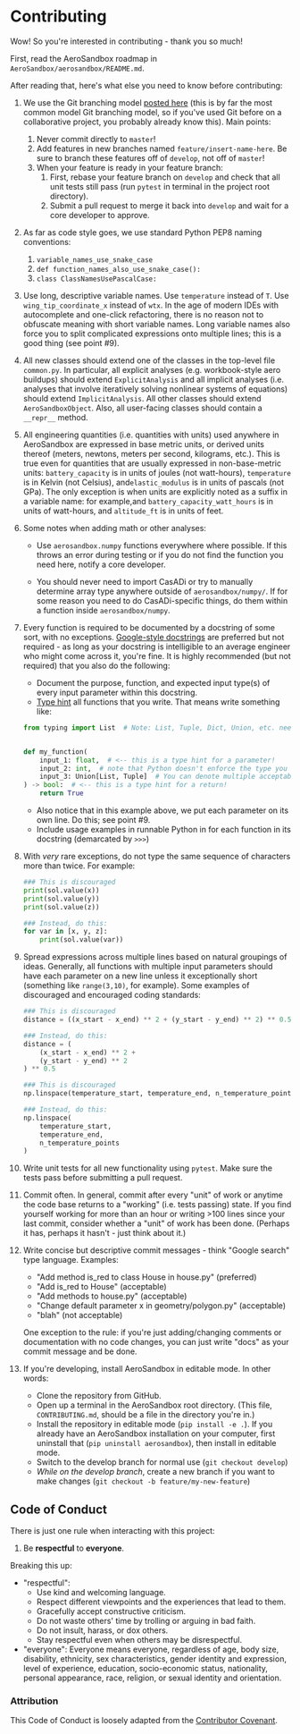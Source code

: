 # Contributing

Wow! So you're interested in contributing - thank you so much! 

First, read the AeroSandbox roadmap in `AeroSandbox/aerosandbox/README.md`.

After reading that, here's what else you need to know before contributing:

1. We use the Git branching model [posted here](https://nvie.com/posts/a-successful-git-branching-model/) (this is by far the most common model Git branching model, so if you've used Git before on a collaborative project, you probably already know this). Main points:

      1. Never commit directly to `master`!
      2. Add features in new branches named `feature/insert-name-here`. Be sure to branch these features off of `develop`, not off of `master`!
      3. When your feature is ready in your feature branch:
          1. First, rebase your feature branch on `develop` and check that all unit tests still pass (run `pytest` in terminal in the project root directory).
          2. Submit a pull request to merge it back into `develop` and wait for a core developer to approve.

2. As far as code style goes, we use standard Python PEP8 naming conventions:

      1. `variable_names_use_snake_case`
      2. `def function_names_also_use_snake_case():`
      3. `class ClassNamesUsePascalCase:`

3. Use long, descriptive variable names. Use `temperature` instead of `T`. Use `wing_tip_coordinate_x` instead of `wtx`. In the age of modern IDEs with autocomplete and one-click refactoring, there is no reason not to obfuscate meaning with short variable names. Long variable names also force you to split complicated expressions onto multiple lines; this is a good thing (see point #9).

4. All new classes should extend one of the classes in the top-level file `common.py`. In particular, all explicit analyses (e.g. workbook-style aero buildups) should extend `ExplicitAnalysis` and all implicit analyses (i.e. analyses that involve iteratively solving nonlinear systems of equations) should extend `ImplicitAnalysis`. All other classes should extend `AeroSandboxObject`. Also, all user-facing classes should contain a `__repr__` method.

5. All engineering quantities (i.e. quantities with units) used anywhere in AeroSandbox are expressed in base metric units, or derived units thereof (meters, newtons, meters per second, kilograms, etc.). This is true even for quantities that are usually expressed in non-base-metric units: `battery_capacity` is in units of joules (not watt-hours), `temperature` is in Kelvin (not Celsius), and`elastic_modulus` is in units of pascals (not GPa). The only exception is when units are explicitly noted as a suffix in a variable name: for example,and `battery_capacity_watt_hours` is in units of watt-hours, and `altitude_ft` is in units of feet.

6. Some notes when adding math or other analyses:
   
    * Use `aerosandbox.numpy` functions everywhere where possible. If this throws an error during testing or if you do not find the function you need here, notify a core developer.

    * You should never need to import CasADi or try to manually determine array type anywhere outside of `aerosandbox/numpy/`. If for some reason you need to do CasADi-specific things, do them within a function inside `aerosandbox/numpy`.

7. Every function is required to be documented by a docstring of some sort, with no exceptions. [Google-style docstrings](https://sphinxcontrib-napoleon.readthedocs.io/en/latest/example_google.html) are preferred but not required - as long as your docstring is intelligible to an average engineer who might come across it, you're fine. It is highly recommended (but not required) that you also do the following:
   
    * Document the purpose, function, and expected input type(s) of every input parameter within this docstring. 
    * [Type hint](https://realpython.com/lessons/type-hinting/) all functions that you write. That means write something like:
    ```python
    from typing import List  # Note: List, Tuple, Dict, Union, etc. need to be imported from the built-in "typing"
    
   
    def my_function(
        input_1: float,  # <-- this is a type hint for a parameter!
        input_2: int,  # note that Python doesn't enforce the type you specify, they're just "hints" for the user
        input_3: Union[List, Tuple]  # You can denote multiple acceptable inputs with "Union", imported from "typing"
    ) -> bool:  # <-- this is a type hint for a return!
        return True
    ```
    * Also notice that in this example above, we put each parameter on its own line. Do this; see point #9.
    * Include usage examples in runnable Python in for each function in its docstring (demarcated by `>>>`) 
    
8. With *very* rare exceptions, do not type the same sequence of characters more than twice. For example:

    ``` python
    ### This is discouraged
    print(sol.value(x))
    print(sol.value(y))
    print(sol.value(z))
    
    ### Instead, do this:
    for var in [x, y, z]:
    	print(sol.value(var))
    ```

9. Spread expressions across multiple lines based on natural groupings of ideas. Generally, all functions with multiple input parameters should have each parameter on a new line unless it exceptionally short (something like `range(3,10)`, for example). Some examples of discouraged and encouraged coding standards:

    ```python
    ### This is discouraged
    distance = ((x_start - x_end) ** 2 + (y_start - y_end) ** 2) ** 0.5
    
    ### Instead, do this:
    distance = (
    	(x_start - x_end) ** 2 +
    	(y_start - y_end) ** 2
    ) ** 0.5
    ```
    
    ```python
    ### This is discouraged
    np.linspace(temperature_start, temperature_end, n_temperature_points)
    
    ### Instead, do this:
    np.linspace(
        temperature_start,
        temperature_end,
        n_temperature_points
    )
    ```

10. Write unit tests for all new functionality using `pytest`. Make sure the tests pass before submitting a pull request.

11. Commit often. In general, commit after every "unit" of work or anytime the code base returns to a "working" (i.e. tests passing) state. If you find yourself working for more than an hour or writing >100 lines since your last commit, consider whether a "unit" of work has been done. (Perhaps it has, perhaps it hasn't - just think about it.)

12. Write concise but descriptive commit messages - think "Google search" type language. Examples:

    * "Add method is_red to class House in house.py" (preferred) 
    * "Add is_red to House" (acceptable)
    * "Add methods to house.py" (acceptable)
    * "Change default parameter x in geometry/polygon.py" (acceptable)
    * "blah" (not acceptable)
    
    One exception to the rule: if you're just adding/changing comments or documentation with no code changes, you can just write "docs" as your commit message and be done.

13. If you're developing, install AeroSandbox in editable mode. In other words:

    * Clone the repository from GitHub.
    * Open up a terminal in the AeroSandbox root directory. (This file, `CONTRIBUTING.md`, should be a file in the directory you're in.)
    * Install the repository in editable mode (`pip install -e .`). If you already have an AeroSandbox installation on your computer, first uninstall that (`pip uninstall aerosandbox`), then install in editable mode.
    * Switch to the develop branch for normal use (`git checkout develop`)
    * *While on the develop branch*, create a new branch if you want to make changes (`git checkout -b feature/my-new-feature`)
    


## Code of Conduct

There is just one rule when interacting with this project:

1. Be **respectful** to **everyone**.

Breaking this up:

* "respectful": 
	* Use kind and welcoming language. 
	* Respect different viewpoints and the experiences that lead to them. 
	* Gracefully accept constructive criticism. 
	* Do not waste others' time by trolling or arguing in bad faith.
	* Do not insult, harass, or dox others.
    * Stay respectful even when others may be disrespectful.
* "everyone": Everyone means everyone, regardless of age, body
	size, disability, ethnicity, sex characteristics, gender identity and expression,
	level of experience, education, socio-economic status, nationality, personal
	appearance, race, religion, or sexual identity and orientation.

### Attribution

This Code of Conduct is loosely adapted from the [Contributor Covenant](https://www.contributor-covenant.org/version/1/4/code-of-conduct.html).